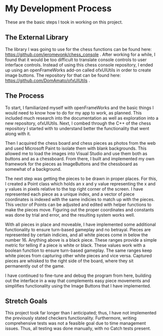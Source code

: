 # My Development Process

These are the basic steps I took in working on this project.

## The External Library

The library I was going to use for the chess functions can be found here: https://github.com/jeromevonk/chess_console . After working for a while, I found that it would be too difficult to translate console controls to user interface controls. Instead of using this chess console repository, I ended up using an openFrameWorks add-on called ofxUIUtils in order to create image buttons. The repository for that can be found here: https://github.com/DomAmato/ofxUIUtils .

## The Process

To start, I familiarized myself with openFrameWorks and the basic things I would need to know how to do for my app to work, as planned. This included much research into the documentation as well as exploration into a new repository, ofxUIUtils. Next, I combed through the C++ of the chess repository I started with to understand better the functionality that went along with it. 

Then I acquired the chess board and chess pieces as photos from the web and used Microsoft Paint to isolate them with blank backgrounds. This allowed me to load the images into Visual Studio and use them both as buttons and as a chessboard. From there, I built and implemented my own framework for the pieces as ImageButtons and the chessboard as somewhat of a background.

The next step was getting the pieces to be drawn in proper places. For this, I created a Point class which holds an x and y value representing the x and y values in pixels relative to the top right corner of the screen. I have represented each piece as a unique index, and a vector of piece coordinates is indexed with the same indicies to match up with the pieces. This vector of Points can be adjusted and edited with helper functions to make the pieces move. Figuring out the proper coordinates and constants was done by trial and error, and the resulting system works well.

With all pieces in place and moveable, I have implemented some additional functionality to ensure turn-based gameplay and no betrayal. Pieces are represented by certain indicies, and all white pieces come in below the number 16. Anything above is a black piece. These ranges provide a simple metric for telling if a piece is white or black. These values work with a boolean function to ensure turn-based gameplay. The same ranges keep white pieces from capturing other white pieces and vice versa. Captured pieces are whisked to the right side of the board, where they sit permanently out of the game.

I have continued to fine-tune and debug the program from here, building out the interface in a way that complements easy piece movements and simplifies functionality using the Image Buttons that I have implemented. 

## Stretch Goals

This project took far longer than I anticipated; thus, I have not implemented the previously stated checkers functionality. Furthermore, writing comprehensive tests was not a feasible goal due to time management issues. Thus, all testing was done manually, with no Catch tests present. 
